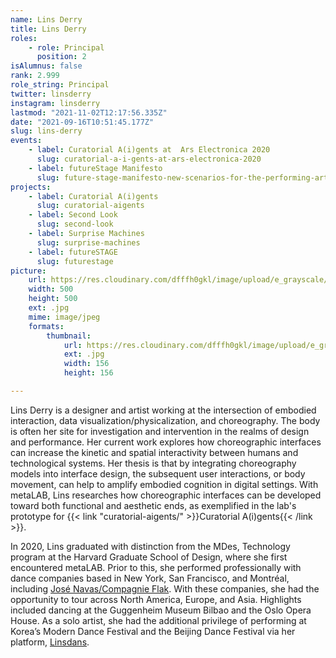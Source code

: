 ```yaml
---
name: Lins Derry
title: Lins Derry
roles:
    - role: Principal
      position: 2
isAlumnus: false
rank: 2.999
role_string: Principal
twitter: linsderry
instagram: linsderry
lastmod: "2021-11-02T12:17:56.335Z"
date: "2021-09-16T10:51:45.177Z"
slug: lins-derry
events:
    - label: Curatorial A(i)gents at  Ars Electronica 2020
      slug: curatorial-a-i-gents-at-ars-electronica-2020
    - label: futureStage Manifesto
      slug: future-stage-manifesto-new-scenarios-for-the-performing-arts
projects:
    - label: Curatorial A(i)gents
      slug: curatorial-aigents
    - label: Second Look
      slug: second-look
    - label: Surprise Machines
      slug: surprise-machines
    - label: futureSTAGE
      slug: futurestage
picture:
    url: https://res.cloudinary.com/dfffh0gkl/image/upload/e_grayscale/v1634897825/lins_ac5067553c.jpg
    width: 500
    height: 500
    ext: .jpg
    mime: image/jpeg
    formats:
        thumbnail:
            url: https://res.cloudinary.com/dfffh0gkl/image/upload/e_grayscale/v1634897826/thumbnail_lins_ac5067553c.jpg
            ext: .jpg
            width: 156
            height: 156

---
```

Lins Derry is a designer and artist working at the intersection of embodied interaction, data visualization/physicalization, and choreography. The body is often her site for investigation and intervention in the realms of design and performance. Her current work explores how choreographic interfaces can increase the kinetic and spatial interactivity between humans and technological systems. Her thesis is that by integrating choreography models into interface design, the subsequent user interactions, or body movement, can help to amplify embodied cognition in digital settings. With metaLAB, Lins researches how choreographic interfaces can be developed toward both functional and aesthetic ends, as exemplified in the lab's prototype for {{< link "curatorial-aigents/" >}}Curatorial A(i)gents{{< /link >}}. 

In 2020, Lins graduated with distinction from the MDes, Technology program at the Harvard Graduate School of Design, where she first encountered metaLAB. Prior to this, she performed professionally with dance companies based in New York, San Francisco, and Montréal, including [José Navas/Compagnie Flak](https://flak.org/jose-navas/en/). With these companies, she had the opportunity to tour across North America, Europe, and Asia. Highlights included dancing at the Guggenheim Museum Bilbao and the Oslo Opera House. As a solo artist, she had the additional privilege of performing at Korea’s Modern Dance Festival and the Beijing Dance Festival via her platform, [Linsdans](https://www.linsderry.com/dance).